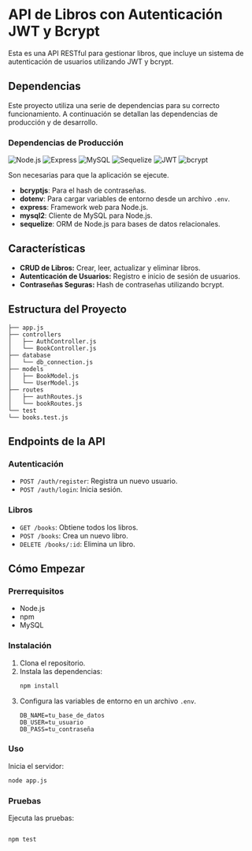 # API de Libros con Autenticación JWT y Bcrypt

Esta es una API RESTful para gestionar libros, que incluye un sistema de autenticación de usuarios utilizando JWT y bcrypt.

## Dependencias

Este proyecto utiliza una serie de dependencias para su correcto funcionamiento. A continuación se detallan las dependencias de producción y de desarrollo.

### Dependencias de Producción

![Node.js](https://img.shields.io/badge/Node.js-43853D?logo=node.js&logoColor=white)
![Express](https://img.shields.io/badge/Express.js-404D59?logo=express)
![MySQL](https://img.shields.io/badge/MySQL-4479A1?logo=mysql&logoColor=white)
![Sequelize](https://img.shields.io/badge/Sequelize-52B0E7?logo=sequelize&logoColor=white)
![JWT](https://img.shields.io/badge/JWT-black?logo=jsonwebtokens)
![bcrypt](https://img.shields.io/badge/Bcryptjs-3384A1?logo=npm&logoColor=white)


Son necesarias para que la aplicación se ejecute.

* **bcryptjs**: Para el hash de contraseñas.
* **dotenv**: Para cargar variables de entorno desde un archivo `.env`.
* **express**: Framework web para Node.js.
* **mysql2**: Cliente de MySQL para Node.js.
* **sequelize**: ORM de Node.js para bases de datos relacionales.



## Características

* **CRUD de Libros:** Crear, leer, actualizar y eliminar libros.
* **Autenticación de Usuarios:** Registro e inicio de sesión de usuarios.
* **Contraseñas Seguras:** Hash de contraseñas utilizando bcrypt.

## Estructura del Proyecto
```
├── app.js
├── controllers
│   ├── AuthController.js
│   └── BookController.js
├── database
│   └── db_connection.js
├── models
│   ├── BookModel.js
│   └── UserModel.js
├── routes
│   ├── authRoutes.js
│   └── bookRoutes.js
└── test
└── books.test.js
```
## Endpoints de la API

### Autenticación

* `POST /auth/register`: Registra un nuevo usuario.
* `POST /auth/login`: Inicia sesión.

### Libros

* `GET /books`: Obtiene todos los libros.
* `POST /books`: Crea un nuevo libro.
* `DELETE /books/:id`: Elimina un libro.

## Cómo Empezar

### Prerrequisitos

* Node.js
* npm
* MySQL

### Instalación

1.  Clona el repositorio.
2.  Instala las dependencias:
    ```bash
    npm install
    ```
3.  Configura las variables de entorno en un archivo `.env`.
    ```
    DB_NAME=tu_base_de_datos
    DB_USER=tu_usuario
    DB_PASS=tu_contraseña
    ```

### Uso

Inicia el servidor:
```bash
node app.js
```
### Pruebas
Ejecuta las pruebas:

```bash

npm test
```
